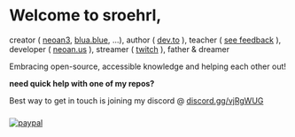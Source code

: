 <!--![logo](https://github.com/sroehrl/sroehrl/raw/master/neoan3.webp) -->

# Welcome to sroehrl,

creator ( [neoan3](https://neoan3.rocks), [blua.blue](https://blua.blue), ...),
author ( [dev.to](https://dev.to/sroehrl/) ),
teacher ( [see feedback](https://www.wyzant.com/Tutors/learn-more) ),
developer ( [neoan.us](https://neoan.us) ),
streamer ( [twitch](https://twitch.tv/neoan3) ),
father & dreamer

Embracing open-source, accessible knowledge and helping each other out!

**need quick help with one of my repos?**

Best way to get in touch is joining my discord @ [discord.gg/vjRgWUG](https://discord.gg/vjRgWUG)

### 

[![paypal](https://www.paypalobjects.com/en_US/i/btn/btn_donateCC_LG.gif)](https://www.paypal.com/cgi-bin/webscr?cmd=_donations&business=DZDLC69TAW9WL&item_name=Help+me+fund+my+open-source+projects&currency_code=USD&source=url)

<!--
**sroehrl/sroehrl** is a ✨ _special_ ✨ repository because its `README.md` (this file) appears on your GitHub profile.

Here are some ideas to get you started:

- 🔭 I’m currently working on ...
- 🌱 I’m currently learning ...
- 👯 I’m looking to collaborate on ...
- 🤔 I’m looking for help with ...
- 💬 Ask me about ...
- 📫 How to reach me: ...
- 😄 Pronouns: ...
- ⚡ Fun fact: ...
-->
